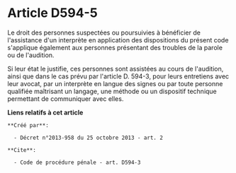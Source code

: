 # Article D594-5

Le droit des personnes suspectées ou poursuivies à bénéficier de l'assistance d'un interprète en application des dispositions
du présent code s'applique également aux personnes présentant des troubles de la parole ou de l'audition. 

Si leur état le justifie, ces personnes sont assistées au cours de l'audition, ainsi que dans le cas prévu par l'article D.
594-3, pour leurs entretiens avec leur avocat, par un interprète en langue des signes ou par toute personne qualifiée
maîtrisant un langage, une méthode ou un dispositif technique permettant de communiquer avec elles.

**Liens relatifs à cet article**

	**Créé par**:

	  - Décret n°2013-958 du 25 octobre 2013 - art. 2

	**Cite**:

	  - Code de procédure pénale - art. D594-3
